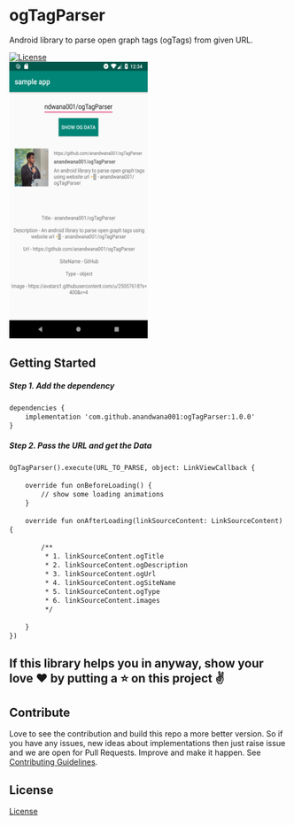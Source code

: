 # ogTagParser
Android library to parse open graph tags (ogTags) from given URL.

[![License](https://img.shields.io/badge/License-Apache%202.0-blue.svg)](https://opensource.org/licenses/Apache-2.0)
<br>
<img src="https://raw.githubusercontent.com/anandwana001/ogTagParser/master/image/screenshot_og_tag_parser.png" width="250" height="500"/>

## Getting Started



##### Step 1. Add the dependency
```
dependencies {
    implementation 'com.github.anandwana001:ogTagParser:1.0.0'
}
```

##### Step 2. Pass the URL and get the Data
```
OgTagParser().execute(URL_TO_PARSE, object: LinkViewCallback {

    override fun onBeforeLoading() {
        // show some loading animations
    }

    override fun onAfterLoading(linkSourceContent: LinkSourceContent) {

        /**
         * 1. linkSourceContent.ogTitle
         * 2. linkSourceContent.ogDescription
         * 3. linkSourceContent.ogUrl
         * 4. linkSourceContent.ogSiteName
         * 5. linkSourceContent.ogType
         * 6. linkSourceContent.images
         */

    }
})
```

## If this library helps you in anyway, show your love :heart: by putting a :star: on this project :v:

## Contribute
Love to see the contribution and build this repo a more better version. So if you have any issues, new ideas about implementations then just raise issue and we are open for Pull Requests. Improve and make it happen.
See [Contributing Guidelines](CONTRIBUTING.md).

## License
[License](LICENSE)
